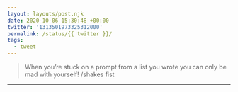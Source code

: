 ```yaml
---
layout: layouts/post.njk
date: 2020-10-06 15:30:48 +00:00
twitter: '1313501973325312000'
permalink: /status/{{ twitter }}/
tags: 
  - tweet
---
```


> When you’re stuck on a prompt from a list you wrote you can only be mad with yourself! /shakes fist

---
